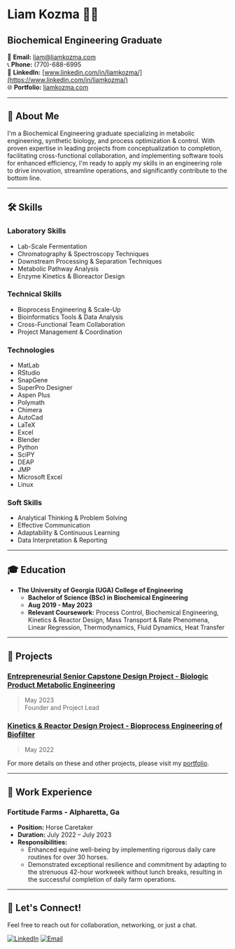 # Liam Kozma 👨‍🔬

## Biochemical Engineering Graduate

📧 **Email:** [liam@liamkozma.com](mailto:liam@liamkozma.com)  
📞 **Phone:** (770)-688-6995  
🔗 **LinkedIn:** [www.linkedin.com/in/liamkozma/](https://www.linkedin.com/in/liamkozma/)  
🌐 **Portfolio:** [liamkozma.com](https://liamkozma.com)  

---

## 🚀 About Me

I'm a Biochemical Engineering graduate specializing in metabolic engineering, synthetic biology, and process optimization & control. With proven expertise in leading projects from conceptualization to completion, facilitating cross-functional collaboration, and implementing software tools for enhanced efficiency, I'm ready to apply my skills in an engineering role to drive innovation, streamline operations, and significantly contribute to the bottom line.

---

## 🛠️ Skills

### Laboratory Skills

- Lab-Scale Fermentation
- Chromatography & Spectroscopy Techniques
- Downstream Processing & Separation Techniques
- Metabolic Pathway Analysis
- Enzyme Kinetics & Bioreactor Design

### Technical Skills

- Bioprocess Engineering & Scale-Up
- Bioinformatics Tools & Data Analysis
- Cross-Functional Team Collaboration
- Project Management & Coordination

### Technologies

- MatLab
- RStudio
- SnapGene
- SuperPro Designer
- Aspen Plus
- Polymath
- Chimera
- AutoCad
- LaTeX
- Excel
- Blender
- Python
- SciPY
- DEAP
- JMP
- Microsoft Excel
- Linux

### Soft Skills

- Analytical Thinking & Problem Solving
- Effective Communication
- Adaptability & Continuous Learning
- Data Interpretation & Reporting

---

## 🎓 Education

- **The University of Georgia (UGA) College of Engineering**
  - **Bachelor of Science (BSc) in Biochemical Engineering**
  - **Aug 2019 - May 2023**
  - **Relevant Coursework:** Process Control, Biochemical Engineering, Kinetics & Reactor Design, Mass Transport & Rate Phenomena, Linear Regression, Thermodynamics, Fluid Dynamics, Heat Transfer

---

## 🎯 Projects

### [Entrepreneurial Senior Capstone Design Project - Biologic Product Metabolic Engineering](https://liamkozma.com)
> May 2023  
> Founder and Project Lead

### [Kinetics & Reactor Design Project - Bioprocess Engineering of Biofilter](https://liamkozma.com)
> May 2022

For more details on these and other projects, please visit my [portfolio](https://liamkozma.com).

---

## 📌 Work Experience

### Fortitude Farms - Alpharetta, Ga
- **Position:** Horse Caretaker
- **Duration:** July 2022 – July 2023
- **Responsibilities:**
  - Enhanced equine well-being by implementing rigorous daily care routines for over 30 horses.
  - Demonstrated exceptional resilience and commitment by adapting to the strenuous 42-hour workweek without lunch breaks, resulting in the successful completion of daily farm operations.

---

## 📣 Let's Connect!

Feel free to reach out for collaboration, networking, or just a chat.

[![LinkedIn](https://img.shields.io/badge/LinkedIn-%230077B5.svg?&style=for-the-badge&logo=linkedin&logoColor=white)](https://www.linkedin.com/in/liamkozma/)
[![Email](https://img.shields.io/badge/Email-%23D14836.svg?&style=for-the-badge&logo=gmail&logoColor=white)](mailto:liamkozmabiz@gmail.com)

